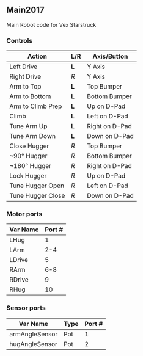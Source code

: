 ## Main2017
Main Robot code for Vex Starstruck

### Controls
| Action            | L/R   | Axis/Button |
| ----------------- | ----- | ----------- |
| Left Drive        | **L** | Y Axis |
| Right Drive       | _R_   | Y Axis |
| Arm to Top        | **L** | Top Bumper |
| Arm to Bottom     | **L** | Bottom Bumper |
| Arm to Climb Prep | **L** | Up on D-Pad |
| Climb             | **L** | Left on D-Pad |
| Tune Arm Up       | **L** | Right on D-Pad |
| Tune Arm Down     | **L** | Down on D-Pad |
| Close Hugger      | _R_   | Top Bumper |
| ~90° Hugger       | _R_   | Bottom Bumper |
| ~180° Hugger      | _R_   | Right on D-Pad |
| Lock Hugger       | _R_   | Up on D-Pad |
| Tune Hugger Open  | _R_   | Left on D-Pad |
| Tune Hugger Close | _R_   | Down on D-Pad |


### Motor ports
| Var Name | Port # |
| -------- | ------ |
| LHug     | 1      |
| LArm     | 2-4    |
| LDrive   | 5      |
| RArm     | 6-8    |
| RDrive   | 9      |
| RHug     | 10     |

### Sensor ports
| Var Name       | Type | Port # |
| -------------- | ---- | ------ |
| armAngleSensor | Pot  | 1 |
| hugAngleSensor | Pot  | 2 |

